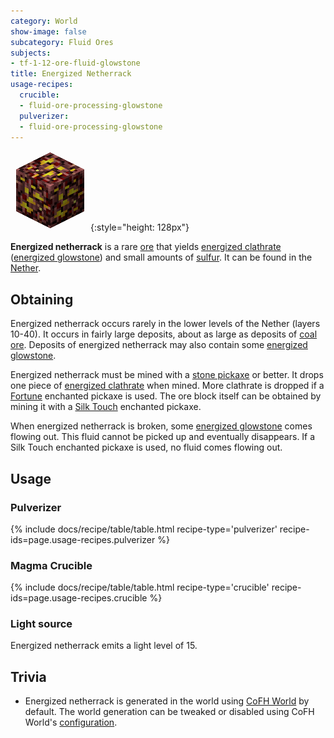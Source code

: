 ```yaml
---
category: World
show-image: false
subcategory: Fluid Ores
subjects:
- tf-1-12-ore-fluid-glowstone
title: Energized Netherrack
usage-recipes:
  crucible:
  - fluid-ore-processing-glowstone
  pulverizer:
  - fluid-ore-processing-glowstone
---
```


![Energized netherrack](/assets/images/docs/1.12/thermal-foundation/ore-fluid-glowstone.png){:style="height: 128px"}


**Energized netherrack** is a rare [ore](https://minecraft.gamepedia.com/Ore)
that yields [energized clathrate](../energized-clathrate/) ([energized
glowstone](../energized-glowstone/)) and small amounts of
[sulfur](../sulfur/). It can be found in the
[Nether](https://minecraft.gamepedia.com/The_Nether).


Obtaining
---------

Energized netherrack occurs rarely in the lower levels of the Nether (layers
10-40). It occurs in fairly large deposits, about as large as deposits of [coal
ore](https://minecraft.gamepedia.com/Coal_Ore). Deposits of energized netherrack
may also contain some [energized glowstone](../energized-glowstone/).

Energized netherrack must be mined with a [stone
pickaxe](https://minecraft.gamepedia.com/Pickaxe) or better. It drops one piece
of [energized clathrate](../energized-clathrate/) when mined. More clathrate
is dropped if a [Fortune](https://minecraft.gamepedia.com/Fortune) enchanted
pickaxe is used. The ore block itself can be obtained by mining it with a [Silk
Touch](https://minecraft.gamepedia.com/Silk_Touch) enchanted pickaxe.

When energized netherrack is broken, some [energized
glowstone](../energized-glowstone/) comes flowing out. This fluid cannot be
picked up and eventually disappears. If a Silk Touch enchanted pickaxe is used,
no fluid comes flowing out.


Usage
-----

### Pulverizer
{% include docs/recipe/table/table.html recipe-type='pulverizer' recipe-ids=page.usage-recipes.pulverizer %}

### Magma Crucible
{% include docs/recipe/table/table.html recipe-type='crucible' recipe-ids=page.usage-recipes.crucible %}

### Light source
Energized netherrack emits a light level of 15.


Trivia
------

* Energized netherrack is generated in the world using [CoFH
  World](../../cofh-world/) by default. The world generation can be tweaked or
  disabled using CoFH World's
  [configuration](../../cofh-world/world-generator-configuration/).

